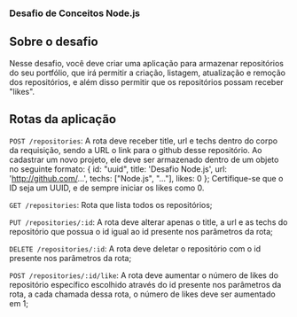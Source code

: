 ### Desafio de Conceitos Node.js
## Sobre o desafio
Nesse desafio, você deve criar uma aplicação  para armazenar repositórios do seu portfólio, que irá permitir a criação, 
listagem, atualização e remoção dos repositórios, e além disso permitir que os repositórios possam receber "likes".
## Rotas da aplicação
`POST /repositories`: A rota deve receber title, url e techs dentro do corpo da requisição, sendo a URL o link para o github desse repositório. Ao cadastrar um novo projeto, ele deve ser armazenado dentro de um objeto no seguinte formato: { id: "uuid", title: 'Desafio Node.js', url: 'http://github.com/...', techs: ["Node.js", "..."], likes: 0 }; Certifique-se que o ID seja um UUID, e de sempre iniciar os likes como 0.

`GET /repositories`: Rota que lista todos os repositórios;

`PUT /repositories/:id`: A rota deve alterar apenas o title, a url e as techs do repositório que possua o id igual ao id presente nos parâmetros da rota;

`DELETE /repositories/:id`: A rota deve deletar o repositório com o id presente nos parâmetros da rota;

`POST /repositories/:id/like`: A rota deve aumentar o número de likes do repositório específico escolhido através do id presente nos parâmetros da rota, a cada chamada dessa rota, o número de likes deve ser aumentado em 1;
